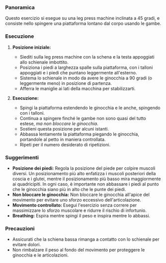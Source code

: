 ### Panoramica
Questo esercizio si esegue su una leg press machine inclinata a 45 gradi, e consiste nello spingere una piattaforma lontano dal corpo usando le gambe.

### Esecuzione
1. **Posizione iniziale:**
   - Siediti sulla leg press machine con la schena e la testa appoggiati allo schienale imbottito.
   - Posiziona i piedi a larghezza spalle sulla piattaforma, con i talloni appoggiati e i piedi che puntano leggermente all'esterno.
   - Sistema lo schienale in modo da avere le ginocchia a 90 gradi (o leggermente meno) in posizione di partenza.
   - Afferra le maniglie ai lati della macchina per stabilizzarti.

2. **Esecuzione:**
   - Spingi la piattaforma estendendo le ginocchia e le anche, spingendo con i talloni.
   - Continua a spingere finché le gambe non sono quasi del tutto estese, _ma non bloccare le ginocchia_.
   - Sostieni questa posizione per alcuni istanti.
   - Abbassa lentamente la piattaforma piegando le ginocchia, portandole al petto in maniera controllata.
   - Ripeti per il numero desiderato di ripetizioni.

### Suggerimenti
- **Posizione dei piedi:** Regola la posizione del piede per colpire muscoli diversi. Un posizionamento più alto enfatizza i muscoli posteriori della coscia e i glutei, mentre il posizionamento più basso mira maggiormente ai quadricipiti. In ogni caso, è importante non abbassare i piedi al punto che le ginocchia siano più in alto che le punte dei piedi.
- **Non bloccare le ginocchia:** Non bloccare le ginocchia all'apice del movimento per evitare uno sforzo eccessivo dell'articolazione.
- **Movimento controllato:** Esegui l'esercizio senza correre per massimizzare lo sforzo muscolare e ridurre il rischio di infortunio.
- **Breathing:** Espira mentre spingi il peso e inspira mentre lo abbassi.

### Precauzioni
- Assicurati che la schiena bassa rimanga a contatto con lo schienale per evitare dolori.
- Non rimbalzare il peso al fondo del movimento per proteggere le ginocchia e le articolazioni.